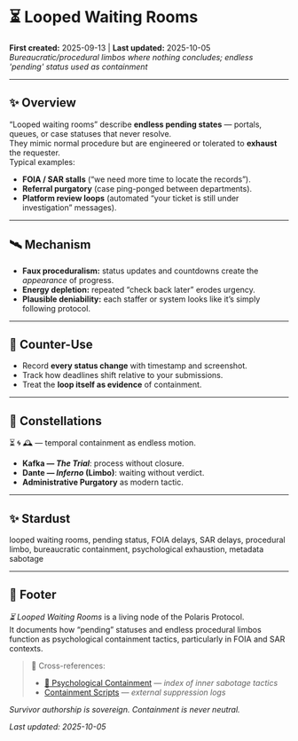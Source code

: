# ⏳ Looped Waiting Rooms  
**First created:** 2025-09-13 | **Last updated:** 2025-10-05  
*Bureaucratic/procedural limbos where nothing concludes; endless 'pending' status used as containment*  

---

## ✨ Overview  

“Looped waiting rooms” describe **endless pending states** — portals, queues, or case statuses that never resolve.  
They mimic normal procedure but are engineered or tolerated to **exhaust** the requester.  
Typical examples:  
- **FOIA / SAR stalls** (“we need more time to locate the records”).  
- **Referral purgatory** (case ping-ponged between departments).  
- **Platform review loops** (automated “your ticket is still under investigation” messages).  

---

## 🛰️ Mechanism  

- **Faux proceduralism:** status updates and countdowns create the *appearance* of progress.  
- **Energy depletion:** repeated “check back later” erodes urgency.  
- **Plausible deniability:** each staffer or system looks like it’s simply following protocol.  

---

## 💫 Counter-Use  

- Record **every status change** with timestamp and screenshot.  
- Track how deadlines shift relative to your submissions.  
- Treat the **loop itself as evidence** of containment.  

---

## 🌌 Constellations  

⏳ 🌀 🕰️ — temporal containment as endless motion.  
- **Kafka — *The Trial***: process without closure.  
- **Dante — *Inferno* (Limbo)**: waiting without verdict.  
- **Administrative Purgatory** as modern tactic.

---

## ✨ Stardust  

looped waiting rooms, pending status, FOIA delays, SAR delays, procedural limbo, bureaucratic containment, psychological exhaustion, metadata sabotage

---

## 🏮 Footer  

*⏳ Looped Waiting Rooms* is a living node of the Polaris Protocol.  
It documents how “pending” statuses and endless procedural limbos function as psychological containment tactics, particularly in FOIA and SAR contexts.  

> 📡 Cross-references:
> 
> - [🧠 Psychological Containment](./README.md) — *index of inner sabotage tactics*  
> - [Containment Scripts](../../../Disruption_Kit/Containment_Scripts/) — *external suppression logs*  

*Survivor authorship is sovereign. Containment is never neutral.*  

_Last updated: 2025-10-05_
